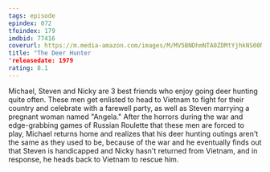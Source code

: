 ```yaml
---
tags: episode
epindex: 072
tfoindex: 179
imdbid: 77416
coverurl: https://m.media-amazon.com/images/M/MV5BNDhmNTA0ZDMtYjhkNS00NzEzLWIzYTItOGNkMTVmYjE2YmI3XkEyXkFqcGdeQXVyNzkwMjQ5NzM@._V1_SY300_CR0,0,202,300_.jpg
title: "The Deer Hunter
"releasedate: 1979
rating: 8.1
---
```


Michael, Steven and Nicky are 3 best friends who enjoy going deer hunting quite often. These men get enlisted to head to Vietnam to fight for their country and celebrate with a farewell party, as well as Steven marrying a pregnant woman named "Angela." After the horrors during the war and edge-grabbing games of Russian Roulette that these men are forced to play, Michael returns home and realizes that his deer hunting outings aren't the same as they used to be, because of the war and he eventually finds out that Steven is handicapped and Nicky hasn't returned from Vietnam, and in response, he heads back to Vietnam to rescue him.